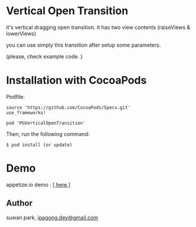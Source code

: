 # Vertical Open Transition 

it's vertical dragging open transition.
it has two view contents (raiseViews & lowerViews)

you can use simply this transition after setup some parameters.

(please, check example code. )

# Installation with CocoaPods

Podfile:

    source 'https://github.com/CocoaPods/Specs.git'
    use_frameworks!

    pod 'PGVerticalOpenTransition'

Then, run the following command:

    $ pod install (or update)

# Demo  

appetize.io demo : [\[ here \]](https://appetize.io/embed/xfg0thkrjnfx7wupvvjfau2vm8?device=iphone5s&scale=75&orientation=portrait&osVersion=9.3)


## Author

suwan.park, ipagong.dev@gmail.com


